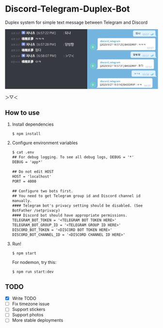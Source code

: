 # Discord-Telegram-Duplex-Bot
Duplex system for simple text message between Telegram and Discord

![screenshot](screenshot.png)

＞▽＜

## How to use
1. 
    Install dependencies
    ```
    $ npm install
    ```
2.
    Configure environment variables
    ``` shell script
    $ cat .env
    ## For debug logging. To see all debug logs, DEBUG = '*'
    DEBUG = 'app*'
   
    ## Do not edit HOST 
    HOST = 'localhost'
    PORT = 4000
   
    ## Configure two bots first.
    ## You need to get Telegram group id and Discord channel id manually.
    #### Telegram bot's privacy setting should be disabled. (See BotFather /setprivacy)
    #### Discord bot should have appropriate permissions.  
    TELEGRAM_BOT_TOKEN = '<TELEGRAM BOT TOKEN HERE>'
    TELEGRAM_BOT_GROUP_ID = '<TELEGRAM GROUP ID HERE>'
    DISCORD_BOT_TOKEN = '<DISCORD BOT TOKEN HERE>'
    DISCORD_BOT_CHANNEL_ID = '<DISCORD CHANNEL ID HERE>'
    ```

3.
    Run!
    ```
    $ npm start 
    ``` 
    For nodemon, try this:
    ```
    $ npm run start:dev
    ``` 

## TODO
- [x] Write TODO
- [ ] Fix timezone issue 
- [ ] Support stickers
- [ ] Support photos
- [ ] More stable deployments
